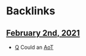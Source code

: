 
# Backlinks
## [February 2nd, 2021](<February 2nd, 2021.md>)
-  [Q](<Q.md>) Could an [AoT](<AoT.md>)

